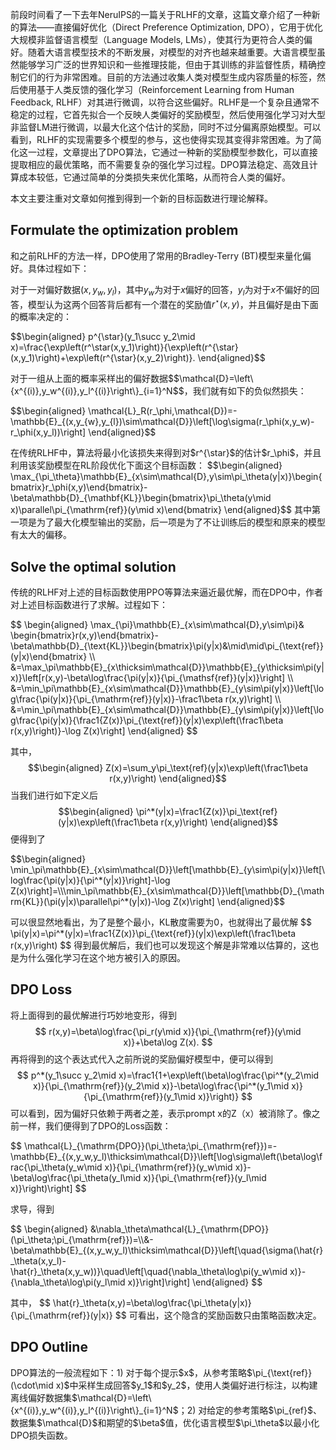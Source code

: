前段时间看了一下去年NeruIPS的一篇关于RLHF的文章，这篇文章介绍了一种新的算法——直接偏好优化（Direct Preference Optimization, DPO），它用于优化大规模非监督语言模型（Language Models, LMs），使其行为更符合人类的偏好。随着大语言模型技术的不断发展，对模型的对齐也越来越重要。大语言模型虽然能够学习广泛的世界知识和一些推理技能，但由于其训练的非监督性质，精确控制它们的行为非常困难。目前的方法通过收集人类对模型生成内容质量的标签，然后使用基于人类反馈的强化学习（Reinforcement Learning from Human Feedback, RLHF）对其进行微调，以符合这些偏好。RLHF是一个复杂且通常不稳定的过程，它首先拟合一个反映人类偏好的奖励模型，然后使用强化学习对大型非监督LM进行微调，以最大化这个估计的奖励，同时不过分偏离原始模型。可以看到，RLHF的实现需要多个模型的参与，这也使得实现其变得非常困难。为了简化这一过程，文章提出了DPO算法，它通过一种新的奖励模型参数化，可以直接提取相应的最优策略，而不需要复杂的强化学习过程。DPO算法稳定、高效且计算成本较低，它通过简单的分类损失来优化策略，从而符合人类的偏好。

本文主要注重对文章如何推到得到一个新的目标函数进行理论解释。

## Formulate the optimization problem
和之前RLHF的方法一样，DPO使用了常用的Bradley-Terry (BT)模型来量化偏好。具体过程如下：

对于一对偏好数据$(x, y_w, y_l)$，其中$y_w$为对于$x$偏好的回答，$y_l$为对于$x$不偏好的回答，模型认为这两个回答背后都有一个潜在的奖励值$r^{\star}(x,y)$，并且偏好是由下面的概率决定的：
<p>$$\begin{aligned} p^{\star}(y_1\succ y_2\mid x)=\frac{\exp\left(r^\star(x,y_1)\right)}{\exp\left(r^{\star}(x,y_1)\right)+\exp\left(r^{\star}(x,y_2)\right)}. \end{aligned}$$</p>
对于一组从上面的概率采样出的偏好数据$$\mathcal{D}=\left\{x^{(i)},y_w^{(i)},y_l^{(i)}\right\}_{i=1}^N$$，我们就有如下的负似然损失：
<p>$$\begin{aligned} \mathcal{L}_R(r_\phi,\mathcal{D})=-\mathbb{E}_{(x,y_{w},y_{l})\sim\mathcal{D}}\left[\log\sigma(r_\phi(x,y_w)-r_\phi(x,y_l))\right] \end{aligned}$$</p>
在传统RLHF中，算法将最小化该损失来得到对$r^{\star}$的估计$r_\phi$，并且利用该奖励模型在RL阶段优化下面这个目标函数：
$$\begin{aligned}
\max_{\pi_\theta}\mathbb{E}_{x\sim\mathcal{D},y\sim\pi_\theta(y|x)}\begin{bmatrix}r_\phi(x,y)\end{bmatrix}-\beta\mathbb{D}_{\mathbf{KL}}\begin{bmatrix}\pi_\theta(y\mid x)\parallel\pi_{\mathrm{ref}}(y\mid x)\end{bmatrix}
\end{aligned}$$
其中第一项是为了最大化模型输出的奖励，后一项是为了不让训练后的模型和原来的模型有太大的偏移。

## Solve the optimal solution

传统的RLHF对上述的目标函数使用PPO等算法来逼近最优解，而在DPO中，作者对上述目标函数进行了求解。过程如下：
<p>$$
\begin{aligned}
\max_{\pi}\mathbb{E}_{x\sim\mathcal{D},y\sim\pi}& \begin{bmatrix}r(x,y)\end{bmatrix}-\beta\mathbb{D}_{\text{KL}}\begin{bmatrix}\pi(y|x)&\mid\mid\pi_{\text{ref}}(y|x)\end{bmatrix}  \\
&=\max_\pi\mathbb{E}_{x\thicksim\mathcal{D}}\mathbb{E}_{y\thicksim\pi(y|x)}\left[r(x,y)-\beta\log\frac{\pi(y|x)}{\pi_{\mathsf{ref}}(y|x)}\right] \\
&=\min_\pi\mathbb{E}_{x\sim\mathcal{D}}\mathbb{E}_{y\sim\pi(y|x)}\left[\log\frac{\pi(y|x)}{\pi_{\mathrm{ref}}(y|x)}-\frac1\beta r(x,y)\right] \\
&=\min_\pi\mathbb{E}_{x\sim\mathcal{D}}\mathbb{E}_{y\sim\pi(y|x)}\left[\log\frac{\pi(y|x)}{\frac1{Z(x)}\pi_{\text{ref}}(y|x)\exp\left(\frac1\beta r(x,y)\right)}-\log Z(x)\right]
\end{aligned}
$$</p>

其中，
$$\begin{aligned}
Z(x)=\sum_y\pi_\text{ref}(y|x)\exp\left(\frac1\beta r(x,y)\right)
\end{aligned}$$
当我们进行如下定义后
$$\begin{aligned}
\pi^*(y|x)=\frac1{Z(x)}\pi_\text{ref}(y|x)\exp\left(\frac1\beta r(x,y)\right)
\end{aligned}$$
便得到了
<p>$$\begin{aligned}
\min_\pi\mathbb{E}_{x\sim\mathcal{D}}\left[\mathbb{E}_{y\sim\pi(y|x)}\left[\log\frac{\pi(y|x)}{\pi^*(y|x)}\right]-\log Z(x)\right]=\\\min_\pi\mathbb{E}_{x\sim\mathcal{D}}\left[\mathbb{D}_{\mathrm{KL}}(\pi(y|x)\parallel\pi^*(y|x))-\log Z(x)\right]
\end{aligned}$$</p>
可以很显然地看出，为了是整个最小，KL散度需要为0，也就得出了最优解
$$
\pi(y|x)=\pi^*(y|x)=\frac1{Z(x)}\pi_{\text{ref}}(y|x)\exp\left(\frac1\beta r(x,y)\right)
$$
得到最优解后，我们也可以发现这个解是非常难以估算的，这也是为什么强化学习在这个地方被引入的原因。


## DPO Loss

将上面得到的最优解进行巧妙地变形，得到
$$
r(x,y)=\beta\log\frac{\pi_r(y\mid x)}{\pi_{\mathrm{ref}}(y\mid x)}+\beta\log Z(x).
$$
再将得到的这个表达式代入之前所说的奖励偏好模型中，便可以得到
$$
p^*(y_1\succ y_2\mid x)=\frac1{1+\exp\left(\beta\log\frac{\pi^*(y_2\mid x)}{\pi_{\mathrm{ref}}(y_2\mid x)}-\beta\log\frac{\pi^*(y_1\mid x)}{\pi_{\mathrm{ref}}(y_1\mid x)}\right)}
$$
可以看到，因为偏好只依赖于两者之差，表示prompt x的Z（x）被消除了。像之前一样，我们便得到了DPO的Loss函数：
<p>$$
\mathcal{L}_{\mathrm{DPO}}(\pi_\theta;\pi_{\mathrm{ref}})=-\mathbb{E}_{(x,y_w,y_l)\thicksim\mathcal{D}}\left[\log\sigma\left(\beta\log\frac{\pi_\theta(y_w\mid x)}{\pi_{\mathrm{ref}}(y_w\mid x)}-\beta\log\frac{\pi_\theta(y_l\mid x)}{\pi_{\mathrm{ref}}(y_l\mid x)}\right)\right]
$$</p>
求导，得到
<p>$$
\begin{aligned}
&\nabla_\theta\mathcal{L}_{\mathrm{DPO}}(\pi_\theta;\pi_{\mathrm{ref}})=\\&-\beta\mathbb{E}_{(x,y_w,y_l)\thicksim\mathcal{D}}\left[\quad{\sigma(\hat{r}_\theta(x,y_l)-\hat{r}_\theta(x,y_w))}\quad\left[\quad{\nabla_\theta\log\pi(y_w\mid x)}-{\nabla_\theta\log\pi(y_l\mid x)}\right]\right]
\end{aligned}
$$</p>
其中，
$$
\hat{r}_\theta(x,y)=\beta\log\frac{\pi_\theta(y|x)}{\pi_{\mathrm{ref}}(y|x)}
$$
可看出，这个隐含的奖励函数只由策略函数决定。

## DPO Outline

<p>DPO算法的一般流程如下：1) 对于每个提示$x$，从参考策略$\pi_{\text{ref}}(\cdot\mid x)$中采样生成回答$y_1$和$y_2$，使用人类偏好进行标注，以构建离线偏好数据集$\mathcal{D}=\left\{x^{(i)},y_w^{(i)},y_l^{(i)}\right\}_{i=1}^N$；2) 对给定的参考策略$\pi_{ref}$、数据集$\mathcal{D}$和期望的$\beta$值，优化语言模型$\pi_\theta$以最小化DPO损失函数。</p>
